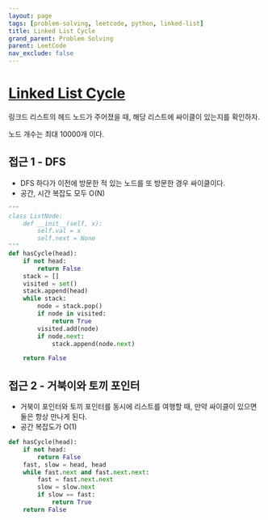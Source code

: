 ```yaml
---
layout: page
tags: [problem-solving, leetcode, python, linked-list]
title: Linked List Cycle
grand_parent: Problem Solving
parent: LeetCode
nav_exclude: false
---
```



# [Linked List Cycle](https://leetcode.com/problems/linked-list-cycle/)

 링크드 리스트의 헤드 노드가 주어졌을 때, 해당 리스트에 싸이클이
 있는지를 확인하자.

 노드 개수는 최대 10000개 이다.

## 접근 1 - DFS
 - DFS 하다가 이전에 방문한 적 있는 노드를 또 방문한 경우 싸이클이다.
 - 공간, 시간 복잡도 모두 O(N)


```python
"""
class ListNode:
    def __init__(self, x):
        self.val = x
        self.next = None
"""
def hasCycle(head):
    if not head:
        return False
    stack = []
    visited = set()
    stack.append(head)
    while stack:
        node = stack.pop()
        if node in visited:
            return True
        visited.add(node)
        if node.next:
            stack.append(node.next)

    return False
```

## 접근 2 - 거북이와 토끼 포인터
 - 거북이 포인터와 토끼 포인터를 동시에 리스트를 여행할 때, 만약
   싸이클이 있으면 둘은 항상 만나게 된다.
 - 공간 복잡도가 O(1)

```python
def hasCycle(head):
    if not head:
        return False
    fast, slow = head, head
    while fast.next and fast.next.next:
        fast = fast.next.next
        slow = slow.next
        if slow == fast:
            return True
    return False
```
